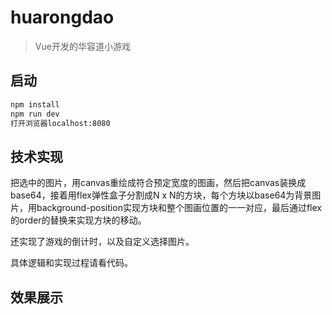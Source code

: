 # huarongdao

> Vue开发的华容道小游戏

## 启动

``` bash
npm install
npm run dev
打开浏览器localhost:8080
```

## 技术实现

把选中的图片，用canvas重绘成符合预定宽度的图画，然后把canvas装换成base64，接着用flex弹性盒子分割成N x N的方块，每个方块以base64为背景图片，用background-position实现方块和整个图画位置的一一对应，最后通过flex的order的替换来实现方块的移动。

还实现了游戏的倒计时，以及自定义选择图片。

具体逻辑和实现过程请看代码。

## 效果展示
